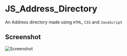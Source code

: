 # JS_Address_Directory
An Address directory made using `HTML`, `CSS` and `JavaScript`
## Screenshot
![Screenshot](Screenshot)
